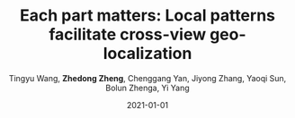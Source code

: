 ---
title: "Each part matters: Local patterns facilitate cross-view geo-localization"
collection: publications
permalink: /publication/2021-01-01-Each-part-matters-Local-patterns-facilitate-cross-view-geo-localization
date: 2021-01-01
venue: 'IEEE Transactions on Circuits and Systems for Video Technology'
author: 'Tingyu Wang,  <strong>Zhedong Zheng</strong>,  Chenggang Yan,  Jiyong Zhang,  Yaoqi Sun,  Bolun Zhenga,  Yi Yang'
citation: ' Tingyu Wang,  Zhedong Zheng,  Chenggang Yan,  Jiyong Zhang,  Yaoqi Sun,  Bolun Zhenga,  Yi Yang, &quot;Each part matters: Local patterns facilitate cross-view geo-localization.&quot; IEEE Transactions on Circuits and Systems for Video Technology, 2021.'
---